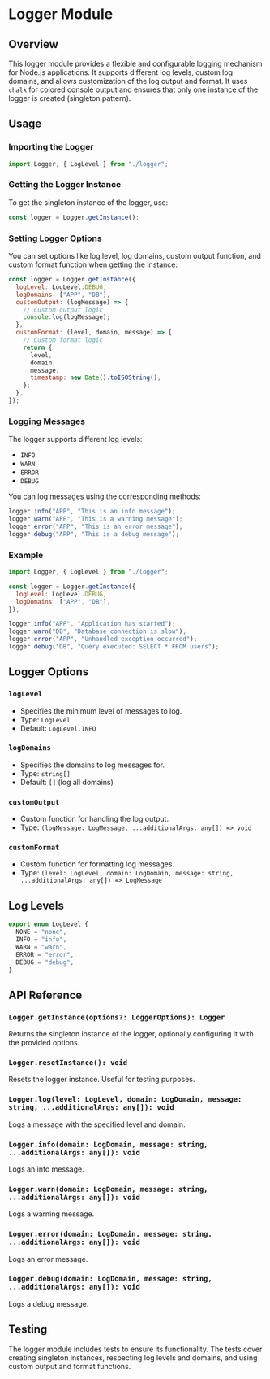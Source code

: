 # Logger Module

## Overview
This logger module provides a flexible and configurable logging mechanism for Node.js applications. It supports different log levels, custom log domains, and allows customization of the log output and format. It uses `chalk` for colored console output and ensures that only one instance of the logger is created (singleton pattern).

## Usage

### Importing the Logger
```javascript
import Logger, { LogLevel } from "./logger";
```

### Getting the Logger Instance
To get the singleton instance of the logger, use:
```javascript
const logger = Logger.getInstance();
```

### Setting Logger Options
You can set options like log level, log domains, custom output function, and custom format function when getting the instance:
```javascript
const logger = Logger.getInstance({
  logLevel: LogLevel.DEBUG,
  logDomains: ["APP", "DB"],
  customOutput: (logMessage) => {
    // Custom output logic
    console.log(logMessage);
  },
  customFormat: (level, domain, message) => {
    // Custom format logic
    return {
      level,
      domain,
      message,
      timestamp: new Date().toISOString(),
    };
  },
});
```

### Logging Messages
The logger supports different log levels:
- `INFO`
- `WARN`
- `ERROR`
- `DEBUG`

You can log messages using the corresponding methods:

```javascript
logger.info("APP", "This is an info message");
logger.warn("APP", "This is a warning message");
logger.error("APP", "This is an error message");
logger.debug("APP", "This is a debug message");
```

### Example
```javascript
import Logger, { LogLevel } from "./logger";

const logger = Logger.getInstance({
  logLevel: LogLevel.DEBUG,
  logDomains: ["APP", "DB"],
});

logger.info("APP", "Application has started");
logger.warn("DB", "Database connection is slow");
logger.error("APP", "Unhandled exception occurred");
logger.debug("DB", "Query executed: SELECT * FROM users");
```

## Logger Options

### `logLevel`
- Specifies the minimum level of messages to log.
- Type: `LogLevel`
- Default: `LogLevel.INFO`

### `logDomains`
- Specifies the domains to log messages for.
- Type: `string[]`
- Default: `[]` (log all domains)

### `customOutput`
- Custom function for handling the log output.
- Type: `(logMessage: LogMessage, ...additionalArgs: any[]) => void`

### `customFormat`
- Custom function for formatting log messages.
- Type: `(level: LogLevel, domain: LogDomain, message: string, ...additionalArgs: any[]) => LogMessage`

## Log Levels
```typescript
export enum LogLevel {
  NONE = "none",
  INFO = "info",
  WARN = "warn",
  ERROR = "error",
  DEBUG = "debug",
}
```

## API Reference

### `Logger.getInstance(options?: LoggerOptions): Logger`
Returns the singleton instance of the logger, optionally configuring it with the provided options.

### `Logger.resetInstance(): void`
Resets the logger instance. Useful for testing purposes.

### `Logger.log(level: LogLevel, domain: LogDomain, message: string, ...additionalArgs: any[]): void`
Logs a message with the specified level and domain.

### `Logger.info(domain: LogDomain, message: string, ...additionalArgs: any[]): void`
Logs an info message.

### `Logger.warn(domain: LogDomain, message: string, ...additionalArgs: any[]): void`
Logs a warning message.

### `Logger.error(domain: LogDomain, message: string, ...additionalArgs: any[]): void`
Logs an error message.

### `Logger.debug(domain: LogDomain, message: string, ...additionalArgs: any[]): void`
Logs a debug message.

## Testing
The logger module includes tests to ensure its functionality. The tests cover creating singleton instances, respecting log levels and domains, and using custom output and format functions.